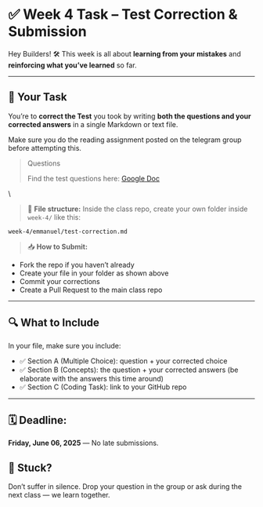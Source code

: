 # ✅ **Week 4 Task – Test Correction & Submission**

Hey Builders! 🛠️
This week is all about **learning from your mistakes** and **reinforcing what you’ve learned** so far.

---

## 🎯 **Your Task**

You’re to **correct the Test** you took by writing **both the questions and your corrected answers** in a single Markdown or text file.

Make sure you do the reading assignment posted on the telegram group before attempting this.

> Questions
>
> Find the test questions here: [Google Doc](https://docs.google.com/document/d/1RAAxT1BRb1S51k0uunQPIMM8CvnheBSRiJRQnHACf_E/edit?usp=sharing)


\
> 📁 **File structure:**
> Inside the class repo, create your own folder inside `week-4/` like this:

```
week-4/emmanuel/test-correction.md
```

> 📥 **How to Submit:**

* Fork the repo if you haven’t already
* Create your file in your folder as shown above
* Commit your corrections
* Create a Pull Request to the main class repo

---

## 🔍 What to Include

In your file, make sure you include:

* ✅ Section A (Multiple Choice): question + your corrected choice
* ✅ Section B (Concepts): the question + your corrected answers (be elaborate with the answers this time around)
* ✅ Section C (Coding Task): link to your GitHub repo

---

## 🗓️ **Deadline:**

**Friday, June 06, 2025** — No late submissions.

## 💬 Stuck?

Don’t suffer in silence.
Drop your question in the group or ask during the next class — we learn together.
